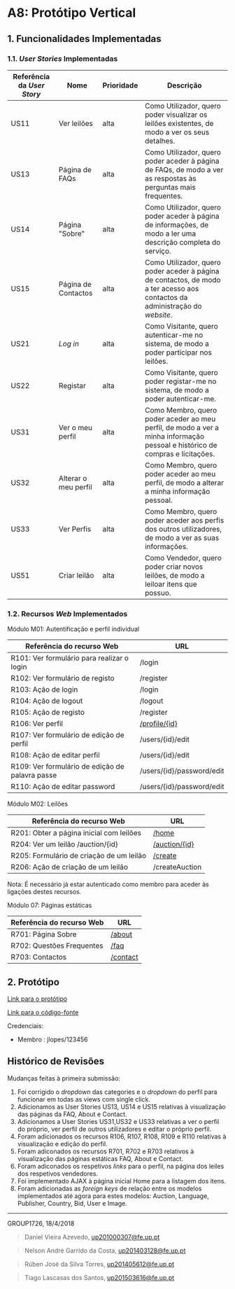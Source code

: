 # A8: Protótipo Vertical

## 1. Funcionalidades Implementadas

### 1.1. *User Stories* Implementadas


| Referência da *User Story* | Nome                   | Prioridade                   | Descrição                   |
| -------------------- | ---------------------- | -------------------------- | ----------------------------- |
| US11 | Ver leilões | alta | Como Utilizador, quero poder visualizar os leilões existentes, de modo a ver os seus detalhes.
|US13|Página de FAQs|alta|Como Utilizador, quero poder aceder à página de FAQs, de modo a ver as respostas às perguntas mais frequentes.
|US14|Página "Sobre"|alta|Como Utilizador, quero poder aceder à página de informações, de modo a ler uma descrição completa do serviço.
|US15|Página de Contactos|alta|Como Utilizador, quero poder aceder à página de contactos, de modo a ter acesso aos contactos da administração do *website*.
| US21                 | *Log in* | alta | Como Visitante, quero autenticar-me no sistema, de modo a poder participar nos leilões. |
| US22|Registar|alta|Como Visitante, quero poder registar-me no sistema, de modo a poder autenticar-me.|
|US31|Ver o meu perfil|alta|Como Membro, quero poder aceder ao meu perfil, de modo a ver a minha informação pessoal e histórico de compras e licitações.
|US32|Alterar o meu perfil|alta|Como Membro, quero poder aceder ao meu perfil, de modo a alterar a minha informação pessoal.
|US33|Ver Perfis|alta|Como Membro, quero poder aceder aos perfis dos outros utilizadores, de modo a ver as suas informações.
| US51|Criar leilão|alta|Como Vendedor, quero poder criar novos leilões, de modo a leiloar itens que possuo.


### 1.2. Recursos *Web* Implementados

Módulo M01: Autentificação e perfil individual

| Referência do recurso Web | URL                         |
| ---------------------- | ------------------------------ |
| R101: Ver formulário para realizar o login | /login |
| R102: Ver formulário de registo | /register |
| R103: Ação de login | /login |
| R104: Ação de logout | /logout |
| R105: Ação de registo | /register |
| R106: Ver perfil | [/profile/{id}](http://lbaw1726.lbaw-prod.fe.up.pt/profile/1) |
| R107: Ver formulário de edição de perfil |  	/users/{id}/edit |
| R108: Ação de editar perfil |  	/users/{id}/edit |
| R109: Ver formulário de edição de palavra passe | /users/{id}/password/edit |
| R110: Ação de editar password | /users/{id}/password/edit |

Módulo M02: Leilões

| Referência do recurso Web | URL                         |
| ---------------------- | ------------------------------ |
| R201: Obter a página inicial com leilões | [/home](http://lbaw1726.lbaw-prod.fe.up.pt/home) |
| R204: Ver um leilão /auction/{id} | [/auction/{id}](http://lbaw1726.lbaw-prod.fe.up.pt/auction/1) |
| R205: Formulário de criação de um leilão | [/create](http://lbaw1726.lbaw-prod.fe.up.pt/create)|
| R206: Ação de criação de um leilão | /createAuction |
Nota: É necessário já estar autenticado como membro para aceder às ligações destes recursos.

Módulo 07: Páginas estáticas

| Referência do recurso Web | URL                         |
| ---------------------- | ------------------------------ |
| R701: Página Sobre | [/about](http://lbaw1726.lbaw-prod.fe.up.pt/about) |
| R702: Questões Frequentes | [/faq](http://lbaw1726.lbaw-prod.fe.up.pt/faq) 
| R703: Contactos | [/contact](http://lbaw1726.lbaw-prod.fe.up.pt/contact)|


## 2. Protótipo

[Link para o protótipo](http://lbaw1726.lbaw-prod.fe.up.pt/)

[Link para o código-fonte](https://github.com/tiagolascasas/lbaw1726/tree/proto)

 Credenciais:

   * Membro : jlopes/123456

## Histórico de Revisões

Mudanças feitas à primeira submissão:

1. Foi corrigido o *dropdown* das categories e o *dropdown* do perfil para funcionar em todas as views com single click.
2. Adicionamos as User Stories US13, US14 e US15 relativas à visualização das páginas da FAQ, About e Contact.
3. Adicionamos a User Stories US31,US32 e US33 relativas a ver o perfil do próprio, ver perfil de outros utilizadores e editar o próprio perfil.
4. Foram adicionados os recursos R106, R107, R108, R109 e R110 relativas à visualização e edição do perfil.
5. Foram adiconados os recursos R701, R702 e R703 relativos à visualização das páginas estáticas FAQ, About e Contact.
6. Foram adiconados os respetivos *links* para o perfil, na página dos leiles dos respetivos vendedores.
7. Foi implementado AJAX à página inicial Home para a listagem dos itens.
8. Foram adicionadas as *foreign keys* de relação entre os modelos implementados até agora para estes modelos: Auction, Language, Publisher, Country, Bid, User e Image.

***
GROUP1726, 18/4/2018

> Daniel Vieira Azevedo, up201000307@fe.up.pt

> Nelson André Garrido da Costa, up201403128@fe.up.pt

> Rúben José da Silva Torres, up201405612@fe.up.pt

> Tiago Lascasas dos Santos, up201503616@fe.up.pt
